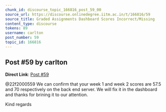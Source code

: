 ```yaml
---
chunk_id: discourse_topic_166816_post_59_00
source_url: https://discourse.onlinedegree.iitm.ac.in/t/166816/59
source_title: Graded Assignments Dashboard Scores Incorrect/Missing
content_type: discourse
tokens: 89
username: carlton
post_number: 59
topic_id: 166816
---
```


## Post #59 by carlton

**Direct Link**: [Post #59](https://discourse.onlinedegree.iitm.ac.in/t/166816/59)

@22f2000559 We can confirm that your week 1 and week 2 scores are 57.5 and 70 respectively on the back end server. We will fix it in the dashboard and thanks for brining it to our attention.

Kind regards
